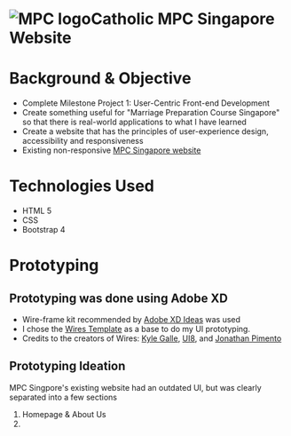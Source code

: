 # ![MPC logo](https://www.mpcsingapore.com/mpc/blogimages/mpc-logo.png)Catholic MPC Singapore Website 

# Background & Objective
- Complete Milestone Project 1: User-Centric Front-end Development
- Create something useful for "Marriage Preparation Course Singapore" so that there is real-world applications to what I have learned
- Create a website that has the principles of user-experience design, accessibility and responsiveness
- Existing non-responsive [MPC Singapore website](https://www.mpcsingapore.com/)

# Technologies Used
- HTML 5
- CSS
- Bootstrap 4

# Prototyping

## Prototyping was done using Adobe XD
- Wire-frame kit recommended by [Adobe XD Ideas](https://xd.adobe.com/ideas/process/wireframing/wireframe-templates-for-ux-designers/) was used
- I chose the [Wires Template](https://www.behance.net/gallery/55462459/Wires-wireframe-kits-for-Adobe-XD) as a base to do my UI prototyping. 
- Credits to the creators of Wires: [Kyle Galle](https://www.behance.net/kgalle_adobe), [UI8](https://www.behance.net/ui8), and [Jonathan Pimento](https://www.behance.net/jonathanpimento)

## Prototyping Ideation
MPC Singpore's existing website had an outdated UI, but was clearly separated into a few sections
1. Homepage & About Us
2. 